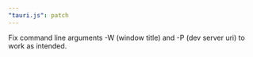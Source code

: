 ```yaml
---
"tauri.js": patch
---
```


Fix command line arguments -W (window title) and -P (dev server uri) to work as intended.

